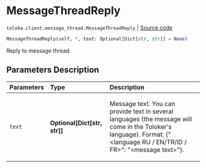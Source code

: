 # MessageThreadReply
`toloka.client.message_thread.MessageThreadReply` | [Source code](https://github.com/Toloka/toloka-kit/blob/v1.1.0.post1/src/client/message_thread.py#L150)

```python
MessageThreadReply(self, *, text: Optional[Dict[str, str]] = None)
```

Reply to message thread.

## Parameters Description

| Parameters | Type | Description |
| :----------| :----| :-----------|
`text`|**Optional\[Dict\[str, str\]\]**|<p>Message text. You can provide text in several languages (the message will come in the Toloker&#x27;s language). Format: {&quot;&lt;language RU / EN/TR/ID / FR&gt;&quot;: &quot;&lt;message text&gt;&quot;}.</p>
